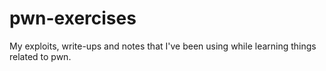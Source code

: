 # pwn-exercises
My exploits, write-ups and notes that I've been using while learning things related to pwn.
